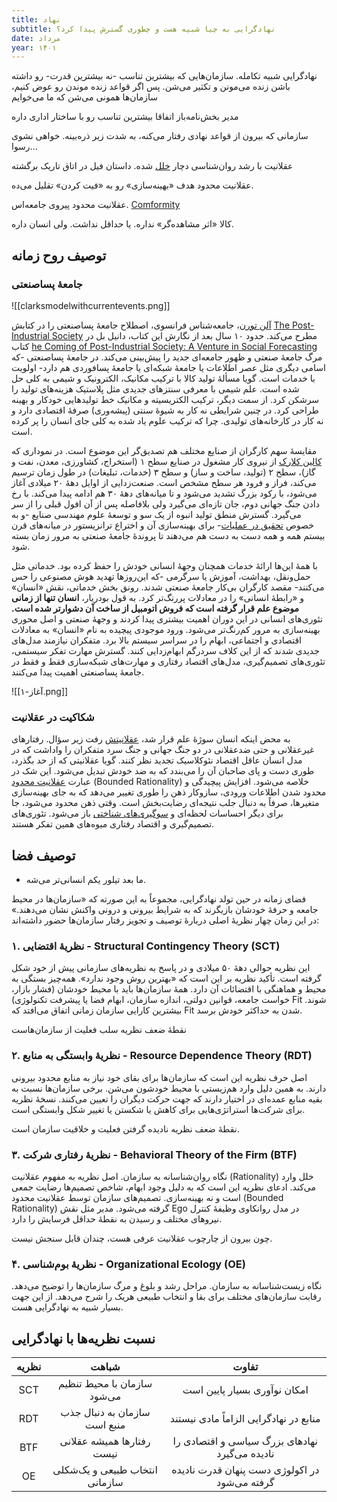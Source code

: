 ```yaml
---
title: نهاد
subtitle: نهادگرایی به چیا شبیه هست و چطوری گسترش پیدا کرد؟
date: مرداد
year: ۱۴۰۱
---
```

نهادگرایی شبیه تکامله. سازمان‌هایی که بیشترین تناسب -نه بیشترین قدرت- رو داشته باشن زنده می‌مونن و تکثیر می‌شن. پس اگر قواعد زنده موندن رو عوض کنیم، سازمان‌ها همونی می‌شن که ما می‌خوایم

مدیر بخش‌نامه‌باز اتفاقا بیشترین تناسب رو با ساختار اداری داره

سازمانی که بیرون از قواعد نهادی رفتار می‌کنه، به شدت زیر ذره‌بینه. خواهی نشوی رسوا...

عقلانیت با رشد روان‌شناسی دچار [خلل](https://www.vox.com/future-perfect/2019/4/25/18291925/human-rationality-science-justin-smith) شده. داستان فیل در اتاق تاریک برگشته

عقلانیت محدود هدف «بهینه‌سازی» رو به «فیت کردن» تقلیل می‌ده.

عقلانیت محدود پیروی جامعه‌اس. [Comformity](https://www.simplypsychology.org/conformity.html)

کالا «اثر مشاهده‌گر» نداره. یا حداقل نداشت. ولی انسان داره. 

## توصیف روح زمانه

### جامعهٔ پساصنعتی

![[clarksmodelwithcurrentevents.png]]

[آلن تورن](https://en.wikipedia.org/wiki/Alain_Touraine)، جامعه‌شناس فرانسوی، اصطلاح جامعهٔ پساصنعتی را در کتابش [The Post-Industrial Society](https://www.iranketab.ir/book/48060-the-post-industrial-society) مطرح می‌کند. حدود ۱۰ سال بعد از نگارش این کتاب، دانیل بل در کتاب [he Coming of Post-Industrial Society: A Venture in Social Forecasting](https://www.amazon.com/Coming-Post-Industrial-Society-Venture-Forecasting/dp/0465097138) مرگ جامعهٔ صنعتی و ظهور جامعه‌ای جدید را پیش‌بینی 
می‌کند. در جامعهٔ پساصنعتی -که اسامی دیگری مثل عصر اطلاعات یا جامعهٔ شبکه‌ای یا جامعهٔ پسافوردی هم دارد- اولویت با خدمات است. گویا مسألهٔ تولید کالا با ترکیب مکانیک، الکترونیک و شیمی به کلی حل شده است. علم شیمی با معرفی سنتزهای جدیدی مثل پلاستیک هزینه‌های تولید را سرشکن کرد. از سمت دیگر، ترکیب الکتریسیته و مکانیک خط تولیدهایی خودکار و بهینه طراحی کرد. در چنین شرایطی نه کار به شیوهٔ سنتی (پیشه‌وری) صرفهٔ اقتصادی دارد و نه کار در کارخانه‌های تولیدی. چرا که ترکیب علوم یاد شده به کلی جای انسان را پر کرده است.

مقایسهٔ سهم کارگران از صنایع مختلف هم تصدیق‌گر این موضوع است. در نموداری که [کالین کلارک](https://en.wikipedia.org/wiki/Colin_Clark_(economist)) از نیروی کار مشغول در صنایع سطح ۱ (استخراج، کشاورزی، معدن، نفت و گاز)، سطح ۲ (تولید، ساخت و ساز) و سطح ۳ (خدمات، تبلیغات) در طول زمان ترسیم می‌کند، فراز و فرود هر سطح مشخص است. صنعت‌زدایی از اوایل دههٔ ۲۰ میلادی آغاز می‌شود، با رکود بزرگ تشدید می‌شود و تا میانه‌های دههٔ ۳۰ هم ادامه پیدا می‌کند. با رخ دادن جنگ جهانی دوم، جان تازه‌ای می‌گیرد ولی بلافاصله پس از آن افول قبلی را از سر می‌گیرد. گسترش منطق تولید انبوه از یک سو و توسعهٔ علوم مهندسی صنایع -و به خصوص [تحقیق در عملیات](https://en.wikipedia.org/wiki/Operations_research)- برای بهینه‌سازی آن و اختراع ترانزیستور در میانه‌های قرن بیستم همه و همه دست به دست هم می‌دهند تا پروندهٔ جامعهٔ صنعتی به مرور زمان بسته شود.

با همهٔ این‌ها ارائهٔ خدمات همچنان وجههٔ انسانی خودش را حفظ کرده بود. خدماتی مثل حمل‌ونقل، بهداشت، آموزش یا سرگرمی -که این‌روزها تهدید هوش مصنوعی را حس می‌کنند- مقصد کارگران بی‌کار جامعهٔ صنعتی شدند. رونق بخش خدماتی، نقش «انسان» و «رابطهٔ انسانی» را در معادلات پررنگ‌تر کرد. به قول بودریار، **انسان تنها از زمانی موضوع علم قرار گرفته است که فروش اتومبیل از ساخت آن دشوارتر شده است.**  تئوری‌های انسانی در این دوران اهمیت بیشتری پیدا کردند و وجههٔ صنعتی و اصل محوری بهینه‌سازی به مرور کم‌رنگ‌تر می‌شود. ورود موجودی پیچیده به نام «انسان» به معادلات اقتصادی و اجتماعی، ابهام را در سراسر سیستم بالا برد. متفکران نیازمند مدل‌های جدیدی شدند که از این کلاف سردرگم ابهام‌زدایی کنند. گسترش مهارت تفکر سیستمی، تئوری‌های تصمیم‌گیری، مدل‌های اقتصاد رفتاری و مهارت‌های شبکه‌سازی فقط و فقط در جامعهٔ پساصنعتی اهمیت پیدا می‌کنند.

![[آغاز-۱.png]]

### شکاکیت در عقلانیت

به محض اینکه انسان سوژهٔ علم قرار شد، [عقلانیتش](https://www.vox.com/future-perfect/2019/4/25/18291925/human-rationality-science-justin-smith) رفت زیر سؤال. رفتارهای غیرعقلانی و حتی ضدعقلانی در دو جنگ جهانی و جنگ سرد متفکران را واداشت که در مدل انسان عاقل اقتصاد نئوکلاسیک تجدید نظر کنند. گویا عقلانیتی که از حد بگذرد، طوری دست و پای صاحبان آن را می‌بندد که به ضد خودش تبدیل می‌شود. این شک در عبارت [عقلانیت محدود](https://plato.stanford.edu/entries/bounded-rationality/) (Bounded Rationality) خلاصه می‌شود. افزایش پیچیدگی و محدود شدن اطلاعات ورودی، سازوکار ذهن را طوری تغییر می‌دهد که به جای بهینه‌سازی متغیرها، صرفاً به دنبال جلب نتیجه‌ای رضایت‌بخش است. وقتی ذهن محدود می‌شود، جا برای دیگر احساسات لحظه‌ای و [سوگیری‌های شناختی](https://www.sog.unc.edu/sites/www.sog.unc.edu/files/course_materials/Cognitive%20Biases%20Codex.pdf) باز می‌شود. تئوری‌های تصمیم‌گیری و اقتصاد رفتاری میوه‌های همین تفکر هستند.


## توصیف فضا

- ما بعد تیلور یکم انسانی‌تر می‌شه.

فضای زمانه در حین تولد نهادگرایی، مجموعاً به این صورته که «سازمان‌ها در محیط جامعه و حرفهٔ خودشان بازیگرند که به شرایط بیرونی و درونی واکنش نشان می‌دهند.» در این زمان چهار نظریهٔ اصلی دربارهٔ توصیف و تجویز رفتار سازمان‌ها حضور داشته‌اند:

### ۱. نظریهٔ اقتضایی  - Structural Contingency Theory (SCT)

این نظریه حوالی دههٔ ۵۰ میلادی و در پاسخ به نظریه‌های سازمانی پیش از خود شکل گرفته است. تأکید نظریه بر این است که «بهترین روش وجود ندارد». همه‌چیز بستگی به محیط و هماهنگی با اقتضائات آن دارد. همهٔ سازمان‌ها باید با محیط خودشان (فشار بازار، خواست جامعه، قوانین دولتی، اندازه سازمان، ابهام فضا یا پیشرفت تکنولوژی) Fit شوند. بیشترین کارایی سازمان زمانی اتفاق می‌افتد که Fit شدن به حداکثر خودش برسد.

نقطهٔ ضعف نظریه سلب فعلیت از سازمان‌هاست

### ۲. نظریهٔ وابستگی به منابع - Resource Dependence Theory (RDT)

اصل حرف نظریه این است که سازمان‌ها برای بقای خود نیاز به منابع محدود بیرونی دارند. به همین دلیل وارد هم‌زیستی با محیط خودشون می‌شن. برخی سازمان‌ها نسبت به بقیه منابع عمده‌ای در اختیار دارند که جهت حرکت دیگران را تعیین می‌کنند. نسخهٔ نظریه برای شرکت‌ها استراتژی‌هایی برای کاهش یا شکستن یا تغییر شکل وابستگی است.

نقطهٔ ضعف نظریه نادیده گرفتن فعلیت و خلاقیت سازمان است.

### ۳. نظریهٔ رفتاری شرکت - Behavioral Theory of the Firm (BTF)

نگاه روان‌شناسانه به سازمان. اصل نظریه به مفهوم عقلانیت (Rationality) خلل وارد می‌کند. ادعای نظریه این است که به دلیل وجود ابهام، شاخص تصمیم‌ها رضایت جمعی است و نه بهینه‌سازی. تصمیم‌های سازمان توسط عقلانیت محدود (Bounded Rationality) گرفته می‌شود. مدیر مثل نقش Ego در مدل روانکاوی وظیفهٔ کنترل نیروهای مختلف و رسیدن به نقطهٔ حداقل فرسایش را دارد.

چون بیرون از چارچوب عقلانیت عرفی هست، چندان قابل سنجش نیست. 

### ۴. نظریهٔ بوم‌شناسی - Organizational Ecology (OE)

نگاه زیست‌شناسانه به سازمان. مراحل رشد و بلوغ و مرگ سازمان‌ها را توضیح می‌دهد. رقابت سازمان‌های مختلف برای بقا و انتخاب طبیعی هریک را شرح می‌دهد. از این جهت بسیار شبیه به نهادگرایی هست. 


## نسبت نظریه‌ها با نهادگرایی

| نظریه |             شباهت              |                     تفاوت                      |
|:-----:|:------------------------------:|:----------------------------------------------:|
|  SCT  |  سازمان با محیط تنظیم می‌شود   |          امکان نوآوری بسیار پایین است          |
|  RDT  |  سازمان به دنبال جذب منبع است  |     منابع در نهادگرایی الزاماً مادی نیستند     |
|  BTF  |   رفتارها همیشه عقلانی نیست    | نهادهای بزرگ سیاسی و اقتصادی را نادیده می‌گیرد |
|  OE   | انتخاب طبیعی و یک‌شکلی سازمانی | در اکولوژی دست پنهان قدرت نادیده گرفته می‌شود  |


